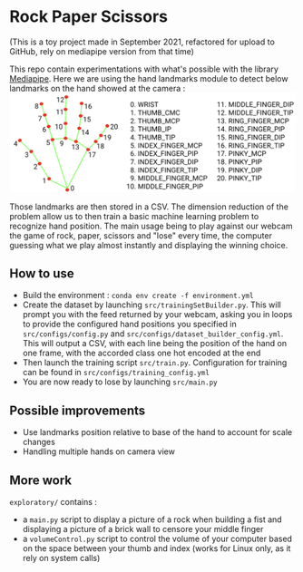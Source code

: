 # Rock Paper Scissors
(This is a toy project made in September 2021, refactored for upload to GitHub, rely on mediapipe version from that time)

This repo contain experimentations with what's possible with the library [Mediapipe](https://developers.google.com/mediapipe/solutions/guide).
Here we are using the hand landmarks module to detect below landmarks on the hand showed at the camera : 
![hand landmarks](./ressources/hand-landmarks.png)

Those landmarks are then stored in a CSV. The dimension reduction of the problem allow us to then train a basic machine learning problem to recognize hand position.
The main usage being to play against our webcam the game of rock, paper, scissors and "lose" every time, the computer guessing what we play almost instantly and displaying the winning choice.

## How to use
* Build the environment : ```conda env create -f environment.yml```  
* Create the dataset by launching ```src/trainingSetBuilder.py```. This will prompt you with the feed returned by your webcam, asking you in loops to provide the configured hand positions you specified in ```src/configs/config.py``` and ```src/configs/dataset_builder_config.yml```. This will output a CSV, with each line being the position of the hand on one frame, with the accorded class one hot encoded at the end  
* Then launch the training script ```src/train.py```. Configuration for training can be found in ```src/configs/training_config.yml```  
* You are now ready to lose by launching ```src/main.py```  

## Possible improvements
* Use landmarks position relative to base of the hand to account for scale changes
* Handling multiple hands on camera view

## More work
```exploratory/``` contains :
* a ```main.py``` script to display a picture of a rock when building a fist and displaying a picture of a brick wall to censore your middle finger
* a ```volumeControl.py``` script to control the volume of your computer based on the space between your thumb and index (works for Linux only, as it rely on system calls)